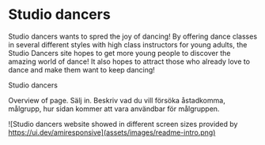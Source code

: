 # **Studio dancers**

Studio dancers wants to spred the joy of dancing! By offering dance classes in several different styles with high class instructors for young adults, the Studio Dancers site hopes to get more young people to discover the amazing world of dance! It also hopes to attract those who already love to dance and make them want to keep dancing! 

Studio dancers 

Overview of page. Sälj in. Beskriv vad du vill försöka åstadkomma, målgrupp, hur sidan kommer att vara användbar för målgruppen. 

![Studio dancers website showed in different screen sizes provided by https://ui.dev/amiresponsive](assets/images/readme-intro.png)



